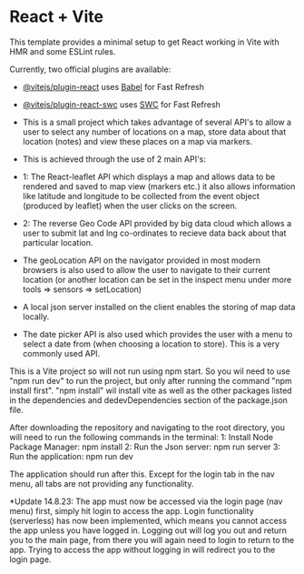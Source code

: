 # React + Vite

This template provides a minimal setup to get React working in Vite with HMR and some ESLint rules.

Currently, two official plugins are available:

- [@vitejs/plugin-react](https://github.com/vitejs/vite-plugin-react/blob/main/packages/plugin-react/README.md) uses [Babel](https://babeljs.io/) for Fast Refresh
- [@vitejs/plugin-react-swc](https://github.com/vitejs/vite-plugin-react-swc) uses [SWC](https://swc.rs/) for Fast Refresh

- This is a small project which takes advantage of several API's to allow a user to select any number of locations on a map, store data 
    about that location (notes) and view these places on a map via markers.
  
- This is achieved through the use of 2 main API's:
- 1: The React-leaflet API which displays a map and allows data to be rendered and saved to map view (markers etc.) it also allows 
    information like latitude and longitude to be collected from the event object (produced by leaflet) when the user clicks on the screen.
- 2: The reverse Geo Code API provided by big data cloud which allows a user to submit lat and lng co-ordinates to recieve data back about 
   that particular location.
  
- The geoLocation API on the navigator provided in most modern browsers is also used to allow the user to navigate to their current 
    location (or another location can be set in the inspect menu under more tools => sensors => setLocation)
- A local json server installed on the client enables the storing of map data locally. 
- The date picker API is also used which provides the user with a menu to select a date from (when choosing a location to store). This is a 
    very commonly used API.

This is a Vite project so will not run using npm start. So you wil need to use "npm run dev" to run the project, but only after running the command "npm install first". "npm install" wil install vite as well as the other packages listed in the dependencies and dedevDependencies section of the package.json file.

After downloading the repository and navigating to the root directory, you will need to run the following commands in the terminal:
1: Install Node Package Manager: npm install
2: Run the Json server:          npm run server
3: Run the application:          npm run dev

The application should run after this. 
Except for the login tab in the nav menu, all tabs are not providing any functionality.

*Update 14.8.23:
The app must now be accessed via the login page (nav menu) first, simply hit login to access the app. 
Login functionality (serverless) has now been implemented, which means you cannot access the app unless you have logged in.
Logging out will log you out and return you to the main page, from there you will again need to login to return to the app.
Trying to access the app without logging in will redirect you to the login page.
